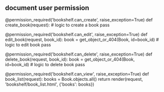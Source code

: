 ## document user permission

@permission_required('bookshelf.can_create', raise_exception=True)
def create_book(request):
    # logic to create a book
    pass

@permission_required('bookshelf.can_edit', raise_exception=True)
def edit_book(request, book_id):
    book = get_object_or_404(Book, id=book_id)
    # logic to edit book
    pass

@permission_required('bookshelf.can_delete', raise_exception=True)
def delete_book(request, book_id):
    book = get_object_or_404(Book, id=book_id)
    # logic to delete book
    pass

@permission_required('bookshelf.can_view', raise_exception=True)
def book_list(request):
    books = Book.objects.all()
    return render(request, 'bookshelf/book_list.html', {'books': books})
